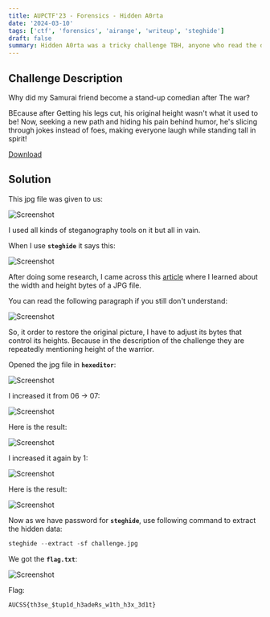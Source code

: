 ```yaml
---
title: AUPCTF'23 - Forensics - Hidden A0rta
date: '2024-03-10'
tags: ['ctf', 'forensics', 'airange', 'writeup', 'steghide']
draft: false
summary: Hidden A0rta was a tricky challenge TBH, anyone who read the description carefully can solve the challenge easily.
---
```


## Challenge Description

Why did my Samurai friend become a stand-up comedian after The war?

BEcause after Getting his legs cut, his original height wasn't what it used to be! Now, seeking a new path and hiding his pain behind humor, he's slicing through jokes instead of foes, making everyone laugh while standing tall in spirit!

[Download](https://airange.online/files/89cb17e854e8958c225b98d2e54a2780/challenge.jpg?token=eyJ1c2VyX2lkIjo3MSwidGVhbV9pZCI6bnVsbCwiZmlsZV9pZCI6Mzh9.Ze0IBA.hu31194ntCRK_XVTCi8_LgxOOs8)


## Solution

This jpg file was given to us:

![Screenshot](/static/writeups/airange24/forensics/Untitled.png)

I used all kinds of steganography tools on it but all in vain.

When I use **`steghide`** it says this:

![Screenshot](/static/writeups/airange24/forensics/Untitled1.png)

After doing some research, I came across this [article](https://hackmd.io/@XeusNguyen/S1DdU66Zo) where I learned about the width and height bytes of a JPG file.

You can read the following paragraph if you still don't understand:

![Screenshot](/static/writeups/airange24/forensics/Untitled2.png)

So, it order to restore the original picture, I have to adjust its bytes that control its heights. Because in the description of the challenge they are repeatedly mentioning height of the warrior.

Opened the jpg file in **`hexeditor`**: 

![Screenshot](/static/writeups/airange24/forensics/Untitled3.png)

I increased it from 06 → 07:

![Screenshot](/static/writeups/airange24/forensics/Untitled4.png)

Here is the result:

![Screenshot](/static/writeups/airange24/forensics/Untitled5.png)

I increased it again by 1:

![Screenshot](/static/writeups/airange24/forensics/Untitled6.png)

Here is the result:

![Screenshot](/static/writeups/airange24/forensics/Untitled7.png)

Now as we have password for **`steghide`**, use following command to extract the hidden data:

```python
steghide --extract -sf challenge.jpg
```

We got the **`flag.txt`**:

![Screenshot](/static/writeups/airange24/forensics/Untitled8.png)

Flag:

```
AUCSS{th3se_$tup1d_h3adeRs_w1th_h3x_3d1t}
```